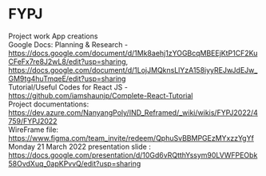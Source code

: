 # FYPJ
Project work
App creations<br/>
Google Docs: 
Planning & Research - https://docs.google.com/document/d/1Mk8aehj1zYOGBcqMBEEjKtP1CF2KuCFeFx7re8J2wL8/edit?usp=sharing, https://docs.google.com/document/d/1LojJMQknsLlYzA158iyyREJwJdEJw_GM9tg4huTmqeE/edit?usp=sharing
<br/>
Tutorial/Useful Codes for React JS - https://github.com/iamshaunjp/Complete-React-Tutorial
<br/>
Project documentations: https://dev.azure.com/NanyangPoly/IND_Reframed/_wiki/wikis/FYPJ2022/4759/FYPJ2022
<br/>
WireFrame file: https://www.figma.com/team_invite/redeem/QphuSvBBMPGEzMYxzzYgYf
<br/>
Monday 21 March 2022 presentation slide : https://docs.google.com/presentation/d/10Gd6vRQtthYssym90LVWFPEObk58OvdXuq_0apKPvvQ/edit?usp=sharing


